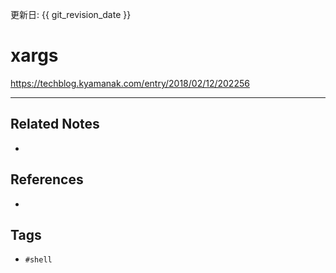 更新日: {{ git_revision_date }}

# xargs
https://techblog.kyamanak.com/entry/2018/02/12/202256

---
## Related Notes
- 

## References
- 

## Tags
- `#shell` 